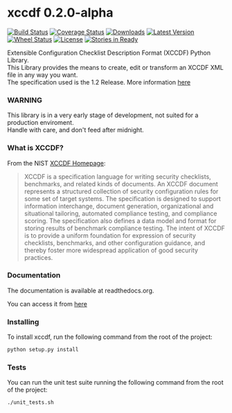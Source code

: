 # xccdf 0.2.0-alpha

[![Build Status](https://travis-ci.org/Dalveen84/xccdf.svg?branch=master)](https://travis-ci.org/Dalveen84/xccdf)
[![Coverage Status](https://coveralls.io/repos/Dalveen84/xccdf/badge.png?branch=master)](https://coveralls.io/r/Dalveen84/xccdf?branch=master)
[![Downloads](https://img.shields.io/pypi/dm/xccdf.svg)](https://pypi.python.org/pypi/xccdf/)
[![Latest Version](https://img.shields.io/pypi/v/xccdf.svg)](https://pypi.python.org/pypi/xccdf/)
[![Wheel Status](https://img.shields.io/pypi/wheel/xccdf.svg)](https://pypi.python.org/pypi/xccdf/)
[![License](https://img.shields.io/pypi/l/xccdf.svg)](https://pypi.python.org/pypi/xccdf/)
[![Stories in Ready](https://badge.waffle.io/dalveen84/xccdf.png?label=ready&title=Ready)](https://waffle.io/dalveen84/xccdf)

Extensible Configuration Checklist Description Format (XCCDF) Python Library.  
This Library provides the means to create, edit or transform an XCCDF XML file in any way you want.  
The specification used is the 1.2 Release. More information [here](http://scap.nist.gov/specifications/xccdf/#resource-1.2)

### WARNING

This library is in a very early stage of development, not suited for a production enviroment.  
Handle with care, and don't feed after midnight.

### What is XCCDF?

From the NIST [XCCDF Homepage](http://scap.nist.gov/specifications/xccdf/):  
> XCCDF is a specification language for writing security checklists, benchmarks, and related kinds of documents. An XCCDF document represents a structured collection of security configuration rules for some set of target systems. The specification is designed to support information interchange, document generation, organizational and situational tailoring, automated compliance testing, and compliance scoring. The specification also defines a data model and format for storing results of benchmark compliance testing. The intent of XCCDF is to provide a uniform foundation for expression of security checklists, benchmarks, and other configuration guidance, and thereby foster more widespread application of good security practices.

### Documentation

The documentation is available at readthedocs.org.

You can access it from [here](http://xccdf.readthedocs.org/)

### Installing

To install xccdf, run the following command from the root of the project:
```bash
python setup.py install
```

### Tests

You can run the unit test suite running the following command from the root of the project:  
```bash
./unit_tests.sh
```
